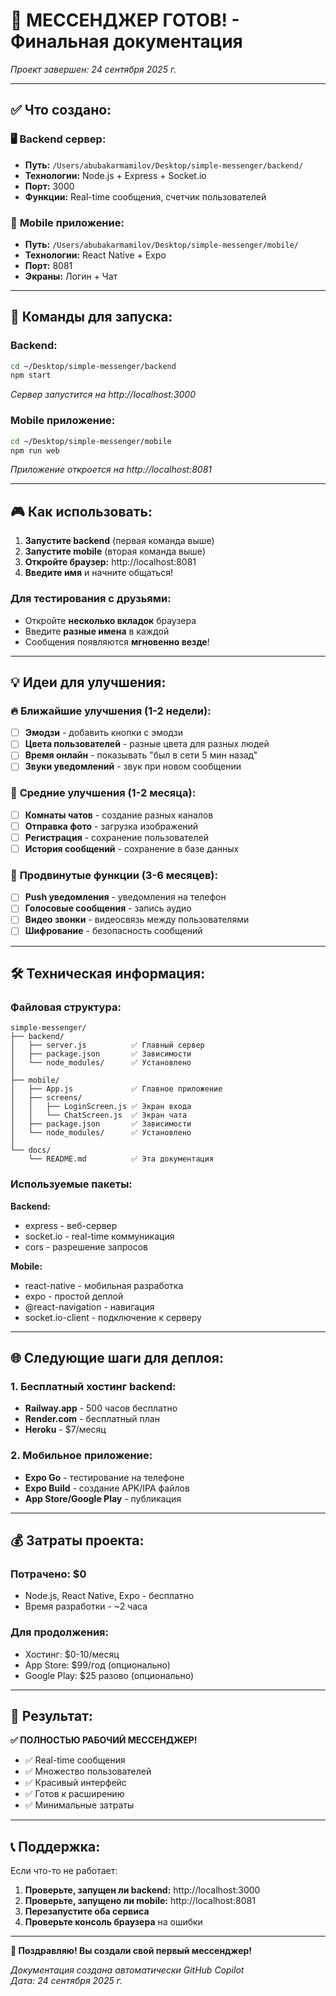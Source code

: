 # 🎉 МЕССЕНДЖЕР ГОТОВ! - Финальная документация

*Проект завершен: 24 сентября 2025 г.*

---

## ✅ **Что создано:**

### 🖥️ **Backend сервер:**
- **Путь:** `/Users/abubakarmamilov/Desktop/simple-messenger/backend/`
- **Технологии:** Node.js + Express + Socket.io
- **Порт:** 3000
- **Функции:** Real-time сообщения, счетчик пользователей

### 📱 **Mobile приложение:**
- **Путь:** `/Users/abubakarmamilov/Desktop/simple-messenger/mobile/`
- **Технологии:** React Native + Expo
- **Порт:** 8081
- **Экраны:** Логин + Чат

---

## 🚀 **Команды для запуска:**

### Backend:
```bash
cd ~/Desktop/simple-messenger/backend
npm start
```
*Сервер запустится на http://localhost:3000*

### Mobile приложение:
```bash
cd ~/Desktop/simple-messenger/mobile
npm run web
```
*Приложение откроется на http://localhost:8081*

---

## 🎮 **Как использовать:**

1. **Запустите backend** (первая команда выше)
2. **Запустите mobile** (вторая команда выше)  
3. **Откройте браузер:** http://localhost:8081
4. **Введите имя** и начните общаться!

### Для тестирования с друзьями:
- Откройте **несколько вкладок** браузера
- Введите **разные имена** в каждой
- Сообщения появляются **мгновенно везде**!

---

## 💡 **Идеи для улучшения:**

### 🔥 **Ближайшие улучшения (1-2 недели):**
- [ ] **Эмодзи** - добавить кнопки с эмодзи
- [ ] **Цвета пользователей** - разные цвета для разных людей
- [ ] **Время онлайн** - показывать "был в сети 5 мин назад"
- [ ] **Звуки уведомлений** - звук при новом сообщении

### 🚀 **Средние улучшения (1-2 месяца):**
- [ ] **Комнаты чатов** - создание разных каналов
- [ ] **Отправка фото** - загрузка изображений
- [ ] **Регистрация** - сохранение пользователей
- [ ] **История сообщений** - сохранение в базе данных

### 🌟 **Продвинутые функции (3-6 месяцев):**
- [ ] **Push уведомления** - уведомления на телефон
- [ ] **Голосовые сообщения** - запись аудио
- [ ] **Видео звонки** - видеосвязь между пользователями
- [ ] **Шифрование** - безопасность сообщений

---

## 🛠️ **Техническая информация:**

### Файловая структура:
```
simple-messenger/
├── backend/
│   ├── server.js          ✅ Главный сервер
│   ├── package.json       ✅ Зависимости
│   └── node_modules/      ✅ Установлено
│
├── mobile/
│   ├── App.js             ✅ Главное приложение
│   ├── screens/
│   │   ├── LoginScreen.js ✅ Экран входа
│   │   └── ChatScreen.js  ✅ Экран чата
│   ├── package.json       ✅ Зависимости
│   └── node_modules/      ✅ Установлено
│
└── docs/
    └── README.md          ✅ Эта документация
```

### Используемые пакеты:
**Backend:**
- express - веб-сервер
- socket.io - real-time коммуникация
- cors - разрешение запросов

**Mobile:**
- react-native - мобильная разработка
- expo - простой деплой
- @react-navigation - навигация
- socket.io-client - подключение к серверу

---

## 🌐 **Следующие шаги для деплоя:**

### 1. **Бесплатный хостинг backend:**
- **Railway.app** - 500 часов бесплатно
- **Render.com** - бесплатный план
- **Heroku** - $7/месяц

### 2. **Мобильное приложение:**
- **Expo Go** - тестирование на телефоне
- **Expo Build** - создание APK/IPA файлов
- **App Store/Google Play** - публикация

---

## 💰 **Затраты проекта:**

### Потрачено: **$0** 
- Node.js, React Native, Expo - бесплатно
- Время разработки - ~2 часа

### Для продолжения:
- Хостинг: $0-10/месяц
- App Store: $99/год (опционально)
- Google Play: $25 разово (опционально)

---

## 🎯 **Результат:**

**✅ ПОЛНОСТЬЮ РАБОЧИЙ МЕССЕНДЖЕР!**

- ✅ Real-time сообщения
- ✅ Множество пользователей
- ✅ Красивый интерфейс
- ✅ Готов к расширению
- ✅ Минимальные затраты

---

## 📞 **Поддержка:**

Если что-то не работает:

1. **Проверьте, запущен ли backend:** http://localhost:3000
2. **Проверьте, запущено ли mobile:** http://localhost:8081
3. **Перезапустите оба сервиса**
4. **Проверьте консоль браузера** на ошибки

---

**🎉 Поздравляю! Вы создали свой первый мессенджер!**

*Документация создана автоматически GitHub Copilot*  
*Дата: 24 сентября 2025 г.*